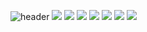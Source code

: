 ![header](https://capsule-render.vercel.app/api?type=wave&color=auto&height=300&section=header&text=KimSinHeung&fontSize=90)
<img src="https://img.shields.io/badge/Java-007396?style=flat-square&logo=Java&logoColor=white"/></a>
<img src="https://img.shields.io/badge/C-A8B9CC?style=flat-square&logo=C&logoColor=white"/></a>
<img src="https://img.shields.io/badge/C++-00599C?style=flat-square&logo=C++&logoColor=white"/></a>
<img src="https://img.shields.io/badge/JavaScript-F7DF1E?style=flat-square&logo=JavaScript&logoColor=white"/></a>
<img src="https://img.shields.io/badge/MySQL-4479A1?style=flat-square&logo=MySQL&logoColor=white"/></a>
<img src="https://img.shields.io/badge/HTML5-E34F26?style=flat-square&logo=HTML5MySQLt&logoColor=white"/></a>
<img src="https://img.shields.io/badge/CSS3-1572B6?style=flat-square&logo=CSS3MySQLt&logoColor=white"/></a>

